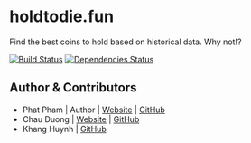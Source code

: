 # holdtodie.fun
Find the best coins to hold based on historical data. Why not!?

[![Build Status](https://travis-ci.org/gorillab/reader-web.svg?branch=master)](https://travis-ci.org/phatpham9/holdtodie.fun)
[![Dependencies Status](https://david-dm.org/phatpham9/holdtodie.fun.svg)](https://github.com/phatpham9/holdtodie.fun)

## Author & Contributors

- Phat Pham | Author | [Website](https://onroads.xyz) | [GitHub](https://github.com/phatpham9)
- Chau Duong | [Website](http://chauduongfood.com) | [GitHub](https://github.com/chauduong1192)
- Khang Huynh | [GitHub](https://github.com/khanghuynh92)
